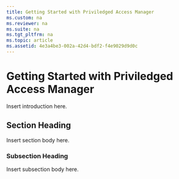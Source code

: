```yaml
---
title: Getting Started with Priviledged Access Manager
ms.custom: na
ms.reviewer: na
ms.suite: na
ms.tgt_pltfrm: na
ms.topic: article
ms.assetid: 4e3a4be3-002a-42d4-bdf2-f4e9029d9d0c
---
```

# Getting Started with Priviledged Access Manager
Insert introduction here.

## Section Heading
Insert section body here.

### Subsection Heading
Insert subsection body here.

